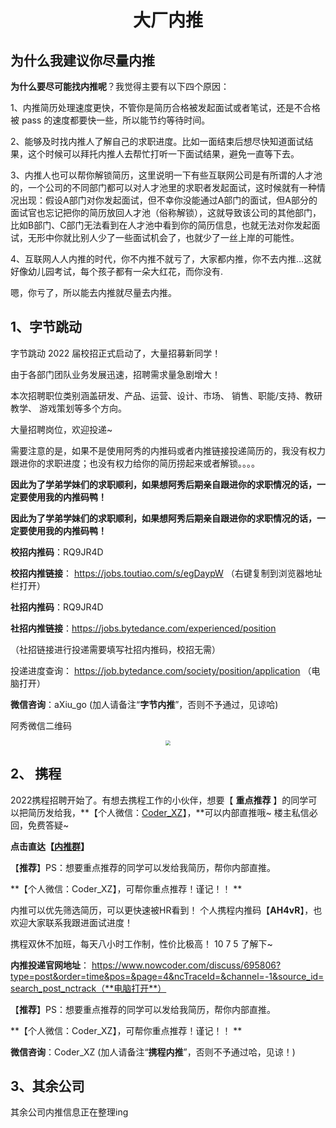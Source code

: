 <p id="大厂内推"></p>
<h1 align="center">大厂内推</h1>


## 为什么我建议你尽量内推

**为什么要尽可能找内推呢**？我觉得主要有以下四个原因：

1、内推简历处理速度更快，不管你是简历合格被发起面试或者笔试，还是不合格被 pass 的速度都要快一些，所以能节约等待时间。

2、能够及时找内推人了解自己的求职进度。比如一面结束后想尽快知道面试结果，这个时候可以拜托内推人去帮忙打听一下面试结果，避免一直等下去。

3、内推人也可以帮你解锁简历，这里说明一下有些互联网公司是有所谓的人才池的，一个公司的不同部门都可以对人才池里的求职者发起面试，这时候就有一种情况出现：假设A部门对你发起面试，但不幸你没能通过A部门的面试，但A部分的面试官也忘记把你的简历放回人才池（俗称解锁），这就导致该公司的其他部门，比如B部门、C部门无法看到在人才池中看到你的简历信息，也就无法对你发起面试，无形中你就比别人少了一些面试机会了，也就少了一丝上岸的可能性。

4、互联网人人内推的时代，你不内推不就亏了，大家都内推，你不去内推...这就好像幼儿园考试，每个孩子都有一朵大红花，而你没有.

嗯，你亏了，所以能去内推就尽量去内推。

<a id="字节跳动"></a>

## 1、字节跳动

字节跳动 2022 届校招正式启动了，大量招募新同学！

由于各部门团队业务发展迅速，招聘需求量急剧增大！

本次招聘职位类别涵盖研发、产品、运营、设计、市场、 销售、职能/支持、教研教学、 游戏策划等多个方向。

大量招聘岗位，欢迎投递~

需要注意的是，如果不是使用阿秀的内推码或者内推链接投递简历的，我没有权力跟进你的求职进度；也没有权力给你的简历捞起来或者解锁。。。。

**因此为了学弟学妹们的求职顺利，如果想阿秀后期亲自跟进你的求职情况的话，一定要使用我的内推码鸭！**

**因此为了学弟学妹们的求职顺利，如果想阿秀后期亲自跟进你的求职情况的话，一定要使用我的内推码鸭！**

**校招内推码**：RQ9JR4D

**校招内推链接**： https://jobs.toutiao.com/s/egDaypW （右键复制到浏览器地址栏打开）

**社招内推码**：RQ9JR4D

**社招内推链接**：https://jobs.bytedance.com/experienced/position

（社招链接进行投递需要填写社招内推码，校招无需）

<!---

<div align="center"><img src="https://cdn.jsdelivr.net/gh/forthespada/mediaImage2@1.7/202104/字节内推二维码.jpg" style="zoom:30%;" /></div>
--->

投递进度查询：  https://job.bytedance.com/society/position/application （电脑打开）

**微信咨询**：aXiu_go  (加人请备注“**字节内推**”，否则不予通过，见谅哈)

<a name="个人微信">阿秀微信二维码</a>

<div align="center"><img src="https://cdn.jsdelivr.net/gh/forthespada/mediaImage2@1.3/202103/阿秀个人微信无汉字2.png"  style="zoom:50%;" /></div>
<a id="携程"></a>

## 2、 携程

 2022携程招聘开始了。有想去携程工作的小伙伴，想要【 **重点推荐** 】的同学可以把简历发给我，**【个人微信：[Coder_XZ](https://cdn.jsdelivr.net/gh/forthespada/mediaImage3@1.6/202108/WechatIMG172.png)】，**可以内部直推哦~  楼主私信必回，免费答疑~ 

 **点击直达【[内推群](https://cdn.jsdelivr.net/gh/forthespada/mediaImage3@1.6/202108/WechatIMG172.png)】** 

  【**推荐**】PS：想要重点推荐的同学可以发给我简历，帮你内部直推。

**【个人微信：Coder_XZ】，可帮你重点推荐！谨记！！  **

内推可以优先筛选简历，可以更快速被HR看到！ 个人携程内推码【**AH4vR**】，也欢迎大家联系我跟进面试进度！ 

携程双休不加班，每天八小时工作制，性价比极高！ 10 7 5 了解下~ 

**内推投递官网地址**：
https://www.nowcoder.com/discuss/695806?type=post&order=time&pos=&page=4&ncTraceId=&channel=-1&source_id=search_post_nctrack（**电脑打开**）

  【**推荐**】PS：想要重点推荐的同学可以发给我简历，帮你内部直推。

**【个人微信：Coder_XZ】，可帮你重点推荐！谨记！！  **

**微信咨询**：Coder_XZ (加人请备注“**携程内推**”，否则不予通过哈，见谅！)

<a id="其余公司"></a>

## 3、其余公司

其余公司内推信息正在整理ing 

